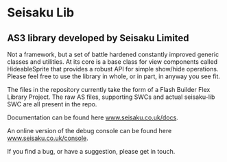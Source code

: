 # Seisaku Lib
## AS3 library developed by Seisaku Limited

Not a framework, but a set of battle hardened constantly improved generic classes and utilities. At its core is a base class for view components called HideableSprite that provides a robust API for simple show/hide operations. Please feel free to use the library in whole, or in part, in anyway you see fit.

The files in the repository currently take the form of a Flash Builder Flex Library Project. The raw AS files, supporting SWCs and actual seisaku-lib SWC are all present in the repo.

Documentation can be found here www.seisaku.co.uk/docs.

An online version of the debug console can be found here www.seisaku.co.uk/console.

If you find a bug, or have a suggestion, please get in touch.